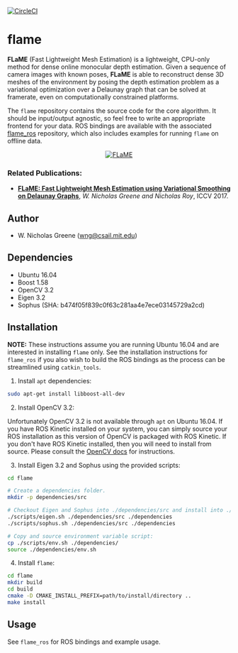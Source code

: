 [![CircleCI](https://circleci.com/gh/robustrobotics/flame/tree/master.svg?style=shield)](https://circleci.com/gh/robustrobotics/flame/tree/master)

# flame
**FLaME** (Fast Lightweight Mesh Estimation) is a lightweight, CPU-only method
for dense online monocular depth estimation. Given a sequence of camera images
with known poses, **FLaME** is able to reconstruct dense 3D meshes of the
environment by posing the depth estimation problem as a variational optimization
over a Delaunay graph that can be solved at framerate, even on computationally
constrained platforms.

The `flame` repository contains the source code for the core algorithm. It
should be input/output agnostic, so feel free to write an appropriate frontend
for your data. ROS bindings are available with the
associated [flame_ros](https://github.com/robustrobotics/flame_ros.git)
repository, which also includes examples for running `flame` on offline data.

<p align="center">
    <a href="https://www.youtube.com/watch?v=vB_F-Sj0AX0">
    <img src="https://img.youtube.com/vi/vB_F-Sj0AX0/0.jpg" alt="FLaME">
    </a>
</p>

### Related Publications:
* [**FLaME: Fast Lightweight Mesh Estimation using Variational Smoothing on Delaunay Graphs**](https://groups.csail.mit.edu/rrg/papers/greene_iccv17.pdf),
*W. Nicholas Greene and Nicholas Roy*, ICCV 2017.

## Author
- W. Nicholas Greene (wng@csail.mit.edu)

## Dependencies
- Ubuntu 16.04
- Boost 1.58
- OpenCV 3.2
- Eigen 3.2
- Sophus (SHA: b474f05f839c0f63c281aa4e7ece03145729a2cd)

## Installation
**NOTE:** These instructions assume you are running Ubuntu 16.04 and are
interested in installing `flame` only. See the installation instructions for
`flame_ros` if you also wish to build the ROS bindings as the process can be
streamlined using `catkin_tools`.

1. Install `apt` dependencies:
```bash
sudo apt-get install libboost-all-dev
```

2. Install OpenCV 3.2:

Unfortunately OpenCV 3.2 is not available through `apt` on Ubuntu 16.04. If you
have ROS Kinetic installed on your system, you can simply source your ROS
installation as this version of OpenCV is packaged with ROS Kinetic. If you
don't have ROS Kinetic installed, then you will need to install from
source. Please consult
the
[OpenCV docs](http://docs.opencv.org/3.0-beta/doc/tutorials/introduction/linux_install/linux_install.html) for
instructions.

3. Install Eigen 3.2 and Sophus using the provided scripts:
```bash
cd flame

# Create a dependencies folder.
mkdir -p dependencies/src

# Checkout Eigen and Sophus into ./dependencies/src and install into ./dependencies.
./scripts/eigen.sh ./dependencies/src ./dependencies
./scripts/sophus.sh ./dependencies/src ./dependencies

# Copy and source environment variable script:
cp ./scripts/env.sh ./dependencies/
source ./dependencies/env.sh
```

4. Install `flame`:
```bash
cd flame
mkdir build
cd build
cmake -D CMAKE_INSTALL_PREFIX=path/to/install/directory ..
make install
```

## Usage
See `flame_ros` for ROS bindings and example usage.
